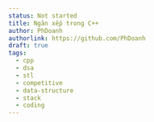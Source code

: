 ```yaml
---
status: Not started
title: Ngăn xếp trong C++
author: PhDoanh
authorlink: https://github.com/PhDoanh
draft: true
tags:
  - cpp
  - dsa
  - stl
  - competitive
  - data-structure
  - stack
  - coding
---
```

